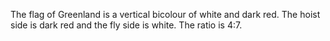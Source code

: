 The flag of Greenland is a vertical bicolour of white and dark red. The hoist side is dark red and the fly side is white. The ratio is 4:7.